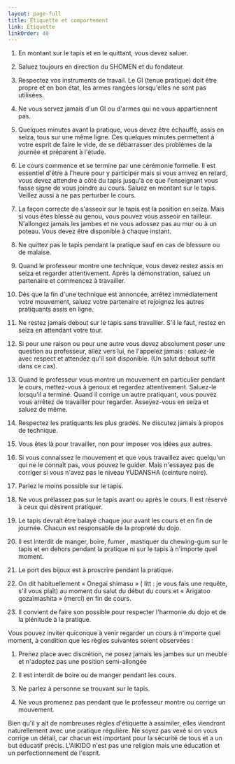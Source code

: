 ```yaml
---
layout: page-full
title: Étiquette et comportement
link: Étiquette
linkOrder: 40
---
```

1. En montant sur le tapis et en le quittant, vous devez saluer.

1. Saluez toujours en direction du SHOMEN et du fondateur.

1. Respectez vos instruments de travail. Le GI (tenue pratique) doit être propre et en bon état, les armes rangées lorsqu'elles ne sont pas utilisées.

1. Ne vous servez jamais d'un GI ou d'armes qui ne vous appartiennent pas.

1. Quelques minutes avant la pratique, vous devez être échauffé, assis en seiza, tous sur une même ligne. Ces quelques minutes permettent à votre esprit de faire le vide, de se débarrasser des problèmes de la journée et préparent à l'étude.

1. Le cours commence et se termine par une cérémonie formelle. Il est essentiel d'être à l'heure pour y participer mais si vous arrivez en retard, vous devez attendre à côté du tapis jusqu'à ce que l'enseignant vous fasse signe de vous joindre au cours. Saluez en montant sur le tapis. Veillez aussi à ne pas perturber le cours.

1. La façon correcte de s'asseoir sur le tapis est la position en seiza. Mais si vous êtes blessé au genou, vous pouvez vous asseoir en tailleur. N'allongez jamais les jambes et ne vous adossez pas au mur ou à un poteau. Vous devez être disponible à chaque instant.

1. Ne quittez pas le tapis pendant la pratique sauf en cas de blessure ou de malaise.

1. Quand le professeur montre une technique, vous devez restez assis en seiza et regarder attentivement. Après la démonstration, saluez un partenaire et commencez à travailler.

1. Dès que la fin d'une technique est annoncée, arrêtez immédiatement votre mouvement, saluez votre partenaire et rejoignez les autres pratiquants assis en ligne.

1. Ne restez jamais debout sur le tapis sans travailler. S'il le faut, restez en seiza en attendant votre tour.

1. Si pour une raison ou pour une autre vous devez absolument poser une question au professeur, allez vers lui, ne l'appelez jamais : saluez-le avec respect et attendez qu'il soit disponible. (Un salut debout suffit dans ce cas).

1. Quand le professeur vous montre un mouvement en particulier pendant le cours, mettez-vous à genoux et regardez attentivement. Saluez-le lorsqu'il a terminé. Quand il corrige un autre pratiquant, vous pouvez vous arrêtez de travailler pour regarder. Asseyez-vous en seiza et saluez de même.

1. Respectez les pratiquants les plus gradés. Ne discutez jamais à propos de technique.

1. Vous êtes là pour travailler, non pour imposer vos idées aux autres.

1. Si vous connaissez le mouvement et que vous travaillez avec quelqu'un qui ne le connaît pas, vous pouvez le guider. Mais n'essayez pas de corriger si vous n'avez pas le niveau YUDANSHA (ceinture noire).

1. Parlez le moins possible sur le tapis.

1. Ne vous prélassez pas sur le tapis avant ou après le cours. Il est réservé à ceux qui désirent pratiquer.

1. Le tapis devrait être balayé chaque jour avant les cours et en fin de journée. Chacun est responsable de la propreté du dojo.

1. Il est interdit de manger, boire, fumer , mastiquer du chewing-gum sur le tapis et en dehors pendant la pratique ni sur le tapis à n'importe quel moment.

1. Le port des bijoux est à proscrire pendant la pratique.

1. On dit habituellement « Onegaï shimasu » ( litt : je vous fais une requête, s'il vous plaît) au moment du salut du début du cours et « Arigatoo gozaïmashita » (merci) en fin de cours.

1. Il convient de faire son possible pour respecter l'harmonie du dojo et de la plénitude à la pratique.

Vous pouvez inviter quiconque à venir regarder un cours à n'importe quel moment, à condition que les règles suivantes soient observées :

1. Prenez place avec discrétion, ne posez jamais les jambes sur un meuble et n'adoptez pas une position semi-allongée

1. Il est interdit de boire ou de manger pendant les cours.

1. Ne parlez à personne se trouvant sur le tapis.

1. Ne vous promenez pas pendant que le professeur montre ou corrige un mouvement.

Bien qu'il y ait de nombreuses règles d'étiquette à assimiler, elles viendront naturellement avec une pratique régulière. Ne soyez pas vexé si on vous corrige un détail, car chacun est important pour la sécurité de tous et a un but  éducatif précis. L'AIKIDO n'est pas une religion mais une éducation et un perfectionnement de l'esprit.
